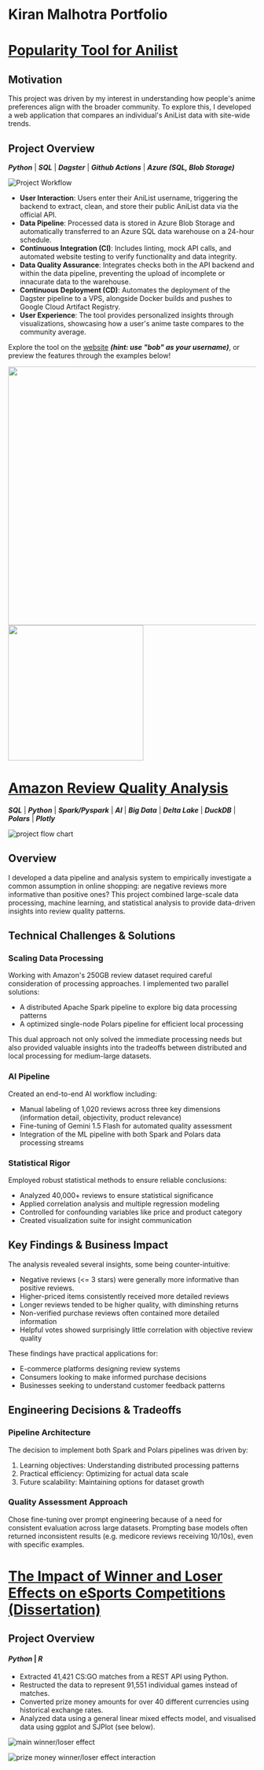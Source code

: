 # Kiran Malhotra Portfolio

# [Popularity Tool for Anilist](https://github.com/kay-mw/anilist-popularity-project)

## Motivation

This project was driven by my interest in understanding how people's anime
preferences align with the broader community. To explore this, I developed a web
application that compares an individual's AniList data with site-wide trends.

## Project Overview

**_Python_** | **_SQL_** | **_Dagster_** | **_Github Actions_** | **_Azure (SQL,
Blob Storage)_**

![Project Workflow](./media/workflow.svg)

- **User Interaction**: Users enter their AniList username, triggering the
  backend to extract, clean, and store their public AniList data via the
  official API.
- **Data Pipeline**: Processed data is stored in Azure Blob Storage and
  automatically transferred to an Azure SQL data warehouse on a 24-hour
  schedule.
- **Continuous Integration (CI)**: Includes linting, mock API calls, and
  automated website testing to verify functionality and data integrity.
- **Data Quality Assurance**: Integrates checks both in the API backend and
  within the data pipeline, preventing the upload of incomplete or innacurate
  data to the warehouse.
- **Continuous Deployment (CD)**: Automates the deployment of the Dagster
  pipeline to a VPS, alongside Docker builds and pushes to Google Cloud Artifact
  Registry.
- **User Experience**: The tool provides personalized insights through
  visualizations, showcasing how a user's anime taste compares to the community
  average.

Explore the tool on the <a
    href="https://www.anipop.uk" target="_blank">website</a> _**(hint: use "bob"
as your username)**_, or preview the features through the examples below!

<img src="./media/plot.png" width="525" />
<img src="./media/abs.png" width="275" />

# [Amazon Review Quality Analysis](https://github.com/kay-mw/one-star-reviews)

**_SQL_** | **_Python_** | **_Spark/Pyspark_** | **_AI_** | **_Big Data_** |
**_Delta Lake_** | **_DuckDB_** | **_Polars_** | **_Plotly_**

![project flow chart](./media/flow-chart.svg)

## Overview

I developed a data pipeline and analysis system to empirically investigate a
common assumption in online shopping: are negative reviews more informative than
positive ones? This project combined large-scale data processing, machine
learning, and statistical analysis to provide data-driven insights into review
quality patterns.

## Technical Challenges & Solutions

### Scaling Data Processing

Working with Amazon's 250GB review dataset required careful consideration of
processing approaches. I implemented two parallel solutions:

- A distributed Apache Spark pipeline to explore big data processing patterns
- A optimized single-node Polars pipeline for efficient local processing

This dual approach not only solved the immediate processing needs but also
provided valuable insights into the tradeoffs between distributed and local
processing for medium-large datasets.

### AI Pipeline

Created an end-to-end AI workflow including:

- Manual labeling of 1,020 reviews across three key dimensions (information
  detail, objectivity, product relevance)
- Fine-tuning of Gemini 1.5 Flash for automated quality assessment
- Integration of the ML pipeline with both Spark and Polars data processing
  streams

### Statistical Rigor

Employed robust statistical methods to ensure reliable conclusions:

- Analyzed 40,000+ reviews to ensure statistical significance
- Applied correlation analysis and multiple regression modeling
- Controlled for confounding variables like price and product category
- Created visualization suite for insight communication

## Key Findings & Business Impact

The analysis revealed several insights, some being counter-intuitive:

- Negative reviews (<= 3 stars) were generally more informative than positive
  reviews.
- Higher-priced items consistently received more detailed reviews
- Longer reviews tended to be higher quality, with diminshing returns
- Non-verified purchase reviews often contained more detailed information
- Helpful votes showed surprisingly little correlation with objective review
  quality

These findings have practical applications for:

- E-commerce platforms designing review systems
- Consumers looking to make informed purchase decisions
- Businesses seeking to understand customer feedback patterns

## Engineering Decisions & Tradeoffs

### Pipeline Architecture

The decision to implement both Spark and Polars pipelines was driven by:

1. Learning objectives: Understanding distributed processing patterns
2. Practical efficiency: Optimizing for actual data scale
3. Future scalability: Maintaining options for dataset growth

### Quality Assessment Approach

Chose fine-tuning over prompt engineering because of a need for consistent
evaluation across large datasets. Prompting base models often returned
inconsistent results (e.g. medicore reviews receiving 10/10s), even with
specific examples.

# [The Impact of Winner and Loser Effects on eSports Competitions (Dissertation)](https://github.com/kay-mw/esports_wleffects)

## Project Overview

#### _Python_ | _R_

- Extracted 41,421 CS:GO matches from a REST API using Python.
- Restructed the data to represent 91,551 individual games instead of matches.
- Converted prize money amounts for over 40 different currencies using
  historical exchange rates.
- Analyzed data using a general linear mixed effects model, and visualised data
  using ggplot and SJPlot (see below).

![main winner/loser effect](./media/main_wl_effect.png)

![prize money winner/loser effect interaction](./media/wl_money_interaction.png)
